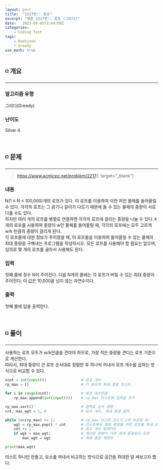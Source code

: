 ```yaml
---
layout: post
title:  "2217번:: 로프"
excerpt: "백준 2217번:: 로프 (그리디)"
date:   2023-08-05T3:44:00Z
categories:
    - Coding Test
tags:
    - Baekjoon
    - Greedy
use_math: true
---
```


## ◽ 개요
---
### 알고리즘 유형
그리디(Greedy)

### 난이도
Silver 4
<br/><br/><br/>

## ◽ 문제
---
> <https://www.acmicpc.net/problem/2217>{: target="_blank"}

### 내용
N(1 ≤ N ≤ 100,000)개의 로프가 있다. 이 로프를 이용하여 이런 저런 물체를 들어올릴 수 있다. 각각의 로프는 그 굵기나 길이가 다르기 때문에 들 수 있는 물체의 중량이 서로 다를 수도 있다.  
하지만 여러 개의 로프를 병렬로 연결하면 각각의 로프에 걸리는 중량을 나눌 수 있다. k개의 로프를 사용하여 중량이 w인 물체를 들어올릴 때, 각각의 로프에는 모두 고르게 w/k 만큼의 중량이 걸리게 된다.  
각 로프들에 대한 정보가 주어졌을 때, 이 로프들을 이용하여 들어올릴 수 있는 물체의 최대 중량을 구해내는 프로그램을 작성하시오. 모든 로프를 사용해야 할 필요는 없으며, 임의로 몇 개의 로프를 골라서 사용해도 된다.  

### 입력
첫째 줄에 정수 N이 주어진다. 다음 N개의 줄에는 각 로프가 버틸 수 있는 최대 중량이 주어진다. 이 값은 10,000을 넘지 않는 자연수이다.  

### 출력
첫째 줄에 답을 출력한다.
<br/><br/><br/>

## ◽ 풀이
---
사용하는 로프 모두가 w/k만큼을 견뎌야 하므로, 가장 적은 중량을 견디는 로프 기준으로 계산한다.  
따라서, 최대 중량이 큰 로프 순서대로 정렬한 후 하나씩 꺼내서 로프 개수를 곱하는 방식으로 비교할 수 있다.  


```python
ncnt = int(input())                # 로프 개수
rp_max = []                        # 각 로프의 최대 중량 리스트

for i in range(ncnt):              # 로프 개수만큼
    rp_max.append(int(input()))    # rp_max 리스트에 입력값 추가

rp_max.sort()                      # 입력값 순서 정렬
cnt, max_wgt = 1, 0                # 로프 개수, 최대 중량 정의

while len(rp_max) >= 1:            # rp_max 리스트 요소가 1개 이상일 때
    wgt = rp_max.pop() * cnt       # 리스트에서 최대 중량을 가진 로프를 꺼내 로프 개수와 곱하고
    cnt += 1                       # 로프 개수 업데이트
    if wgt > max_wgt:              # 계산한 중량이 기존 최대 중량보다 크면
        max_wgt = wgt              # 최대 중량 재정의

print(max_wgt)
```

리스트 하나만 만들고, 요소를 꺼내서 비교하는 방식으로 공간을 최대한 덜 써보고자 했다.  